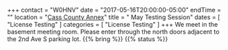 +++
contact = "W0HNV"
date = "2017-05-16T20:00:00-05:00"
endTime = ""
location = "[Cass County Annex](/places/cass-county-annex/)"
title = " May Testing Session"
dates = [ "License Testing" ]
categories = [ "License Testing" ]
+++
We meet in the basement meeting room. Please enter through the north
doors adjacent to the 2nd Ave S parking lot.
{{% bring %}}
{{% status %}}


